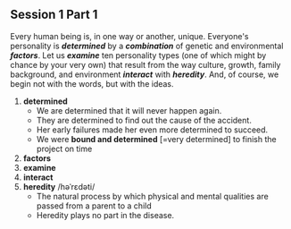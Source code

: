 ## Session 1 Part 1

Every human being is, in one way or another, unique.
Everyone's personality is **_determined_** by a **_combination_** of genetic and environmental **_factors_**.
Let us **_examine_** ten personality types (one of which might by chance by your very own) that result from the way culture, growth, family background, and environment **_interact_** with **_heredity_**.
And, of course, we begin not with the words, but with the ideas.

1. **determined**
   - We are determined that it will never happen again.
   - They are determined to find out the cause of the accident.
   - Her early failures made her even more determined to succeed.
   - We were **bound and determined** [=very determined] to finish the project on time
2. **factors**
3. **examine**
4. **interact**
5. **heredity** /həˈrɛdəti/
   - The natural process by which physical and mental qualities are passed from a parent to a child
   - Heredity plays no part in the disease.
